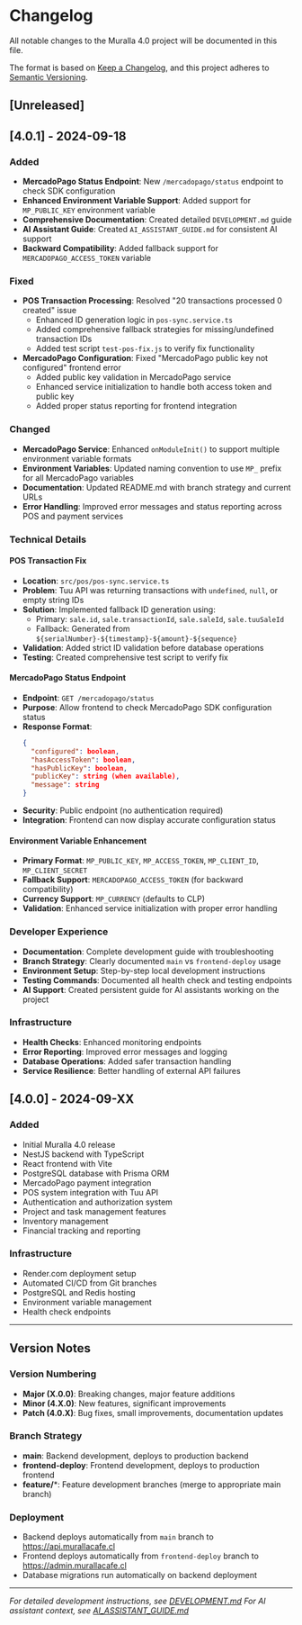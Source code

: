 # Changelog

All notable changes to the Muralla 4.0 project will be documented in this file.

The format is based on [Keep a Changelog](https://keepachangelog.com/en/1.0.0/),
and this project adheres to [Semantic Versioning](https://semver.org/spec/v2.0.0.html).

## [Unreleased]

## [4.0.1] - 2024-09-18

### Added
- **MercadoPago Status Endpoint**: New `/mercadopago/status` endpoint to check SDK configuration
- **Enhanced Environment Variable Support**: Added support for `MP_PUBLIC_KEY` environment variable
- **Comprehensive Documentation**: Created detailed `DEVELOPMENT.md` guide
- **AI Assistant Guide**: Created `AI_ASSISTANT_GUIDE.md` for consistent AI support
- **Backward Compatibility**: Added fallback support for `MERCADOPAGO_ACCESS_TOKEN` variable

### Fixed
- **POS Transaction Processing**: Resolved "20 transactions processed 0 created" issue
  - Enhanced ID generation logic in `pos-sync.service.ts`
  - Added comprehensive fallback strategies for missing/undefined transaction IDs
  - Added test script `test-pos-fix.js` to verify fix functionality
- **MercadoPago Configuration**: Fixed "MercadoPago public key not configured" frontend error
  - Added public key validation in MercadoPago service
  - Enhanced service initialization to handle both access token and public key
  - Added proper status reporting for frontend integration

### Changed
- **MercadoPago Service**: Enhanced `onModuleInit()` to support multiple environment variable formats
- **Environment Variables**: Updated naming convention to use `MP_` prefix for all MercadoPago variables
- **Documentation**: Updated README.md with branch strategy and current URLs
- **Error Handling**: Improved error messages and status reporting across POS and payment services

### Technical Details

#### POS Transaction Fix
- **Location**: `src/pos/pos-sync.service.ts`
- **Problem**: Tuu API was returning transactions with `undefined`, `null`, or empty string IDs
- **Solution**: Implemented fallback ID generation using:
  - Primary: `sale.id`, `sale.transactionId`, `sale.saleId`, `sale.tuuSaleId`
  - Fallback: Generated from `${serialNumber}-${timestamp}-${amount}-${sequence}`
- **Validation**: Added strict ID validation before database operations
- **Testing**: Created comprehensive test script to verify fix

#### MercadoPago Status Endpoint
- **Endpoint**: `GET /mercadopago/status`
- **Purpose**: Allow frontend to check MercadoPago SDK configuration status
- **Response Format**:
  ```json
  {
    "configured": boolean,
    "hasAccessToken": boolean,
    "hasPublicKey": boolean,
    "publicKey": string (when available),
    "message": string
  }
  ```
- **Security**: Public endpoint (no authentication required)
- **Integration**: Frontend can now display accurate configuration status

#### Environment Variable Enhancement
- **Primary Format**: `MP_PUBLIC_KEY`, `MP_ACCESS_TOKEN`, `MP_CLIENT_ID`, `MP_CLIENT_SECRET`
- **Fallback Support**: `MERCADOPAGO_ACCESS_TOKEN` (for backward compatibility)
- **Currency Support**: `MP_CURRENCY` (defaults to CLP)
- **Validation**: Enhanced service initialization with proper error handling

### Developer Experience
- **Documentation**: Complete development guide with troubleshooting
- **Branch Strategy**: Clearly documented `main` vs `frontend-deploy` usage
- **Environment Setup**: Step-by-step local development instructions
- **Testing Commands**: Documented all health check and testing endpoints
- **AI Support**: Created persistent guide for AI assistants working on the project

### Infrastructure
- **Health Checks**: Enhanced monitoring endpoints
- **Error Reporting**: Improved error messages and logging
- **Database Operations**: Added safer transaction handling
- **Service Resilience**: Better handling of external API failures

## [4.0.0] - 2024-09-XX

### Added
- Initial Muralla 4.0 release
- NestJS backend with TypeScript
- React frontend with Vite
- PostgreSQL database with Prisma ORM
- MercadoPago payment integration
- POS system integration with Tuu API
- Authentication and authorization system
- Project and task management features
- Inventory management
- Financial tracking and reporting

### Infrastructure
- Render.com deployment setup
- Automated CI/CD from Git branches
- PostgreSQL and Redis hosting
- Environment variable management
- Health check endpoints

---

## Version Notes

### Version Numbering
- **Major (X.0.0)**: Breaking changes, major feature additions
- **Minor (4.X.0)**: New features, significant improvements
- **Patch (4.0.X)**: Bug fixes, small improvements, documentation updates

### Branch Strategy
- **main**: Backend development, deploys to production backend
- **frontend-deploy**: Frontend development, deploys to production frontend
- **feature/***: Feature development branches (merge to appropriate main branch)

### Deployment
- Backend deploys automatically from `main` branch to https://api.murallacafe.cl
- Frontend deploys automatically from `frontend-deploy` branch to https://admin.murallacafe.cl
- Database migrations run automatically on backend deployment

---

*For detailed development instructions, see [DEVELOPMENT.md](./DEVELOPMENT.md)*
*For AI assistant context, see [AI_ASSISTANT_GUIDE.md](./AI_ASSISTANT_GUIDE.md)*
